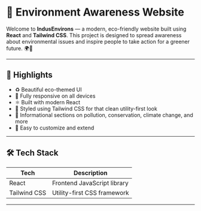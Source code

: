# 🌿 Environment Awareness Website

Welcome to **IndusEnvirons** — a modern, eco-friendly website built using **React** and **Tailwind CSS**. This project is designed to spread awareness about environmental issues and inspire people to take action for a greener future. 🌍💚

---

## 🌟 Highlights

- ♻️ Beautiful eco-themed UI
- 📱 Fully responsive on all devices
- ⚛️ Built with modern React 
- 🎨 Styled using Tailwind CSS for that clean utility-first look
- 📰 Informational sections on pollution, conservation, climate change, and more
- 🧠 Easy to customize and extend

---

## 🛠 Tech Stack

| Tech          | Description                     |
|---------------|---------------------------------|
| React         | Frontend JavaScript library     |
| Tailwind CSS  | Utility-first CSS framework     |

---


